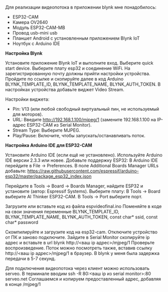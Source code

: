 Для реализации видеопотока в приложении blynk мне понадобилось:
- ESP32-CAM
- Камера OV2640
- Модуль ESP32-CAM-MB
- Провод usb-mini usb
- Планшет Android c установленным приложением Blynk IoT
- Ноутбук с Arduino IDE

**Настройка Blynk**

Установите приложение Blynk IoT и выполните вход.
Выберите quick start device.
Выберите плату esp32 и соединение WiFi.
На зарегистрированную почту должны прийти настройки устройства.
Пройдите по ссылке и скопируйте далее в код Arduino BLYNK_TEMPLATE_ID, BLYNK_TEMPLATE_NAME, BLYNK_AUTH_TOKEN.
В настройках устройства добавьте виджет Video Stream.

Настройки виджета: 
- Pin: V13 (или любой свободный виртуальный пин, не используемый для моторов).
- URL: Введите http://192.168.1.100/mjpeg/1 (замените 192.168.1.100 на IP-адрес ESP32-CAM из Serial Monitor).
- Stream Type: Выберите MJPEG.
- Play/Pause: Включите, чтобы запускать/останавливать поток.


**Настройка Arduino IDE для ESP32-CAM**

Установите Arduino IDE (если ещё не установлено).
Используйте Arduino IDE версии 2.3.3 или новее.
Добавьте поддержку ESP32:
В Arduino IDE перейдите в File → Preferences.
В поле Additional Boards Manager URLs добавьте:
https://raw.githubusercontent.com/espressif/arduino-esp32/master/package_esp32_index.json

Перейдите в Tools → Board → Boards Manager, найдите ESP32 и установите (автор: Espressif Systems).
Выберите плату:
В Tools → Board выберите AI Thinker ESP32-CAM.
В Tools → Port выберите порт.

Загрузите или вставьте код из файла espvideofinal.ino
Поменяйте в коде на свои значения переменные BLYNK_TEMPLATE_ID, BLYNK_TEMPLATE_NAME, BLYNK_AUTH_TOKEN, const char* ssid, const char* password

Скомпилируйте и загрузите код на esp32-cam.
Отключите устройство от ПК и заново подключите.
Зайдите в Serial Monitor скопируйте ip адрес и вставьте в url blynk http://<ваш ip адрес>/mjpeg/1
Проверьте воспроизведение. Поток можно посмотреть также, вставив ссылку http://<ваш ip адрес>/mjpeg/1 в браузер.
В blynk у меня была задержка передачи в 5-7 секунд.

Для подключения видеопотока через клиент можно использовать serveo.
В терминале вводим ssh -R 80:<ваш ip из serial monitor>:80 serveo.net
Соглашаемся и копируем предоставленный адрес, добавляя в конце /mjpeg/1




